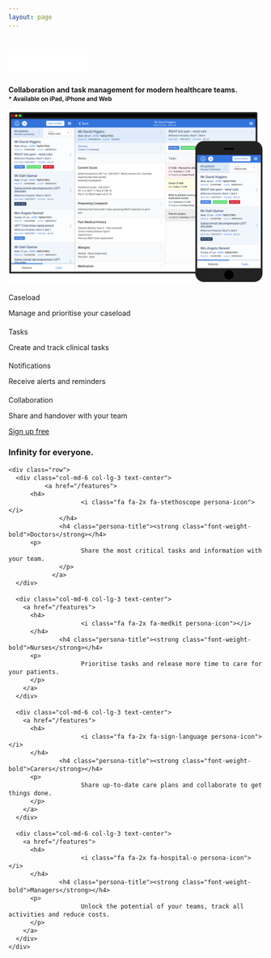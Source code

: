 ```yaml
---
layout: page
---
```


<div class="section top-section home">
  <div class="container">
    <h1 class="text-center heading">
      <img src="/assets/images/infinity.png" height="45">
    </h1>
		<h4 class="subheading">
			Collaboration and task management for modern healthcare teams.
			<div><small class="font-italic">* Available on iPad, iPhone and Web</small></div>
		</h4>
		<img src="/assets/images/devices.png" class="img-fluid">
  </div>
</div>

<div class="section features">
  <div class="container">
    <div class="row">
      <div class="col-md-6 col-lg-3 text-center">
        <h4>
					<i class="fa fa-2x fa-list feature-icon"></i>
				</h4>
        <p class="feature-title">
					Caseload
				</p>
				<p>Manage and prioritise your caseload</p>
      </div>
      <div class="col-md-6 col-lg-3 text-center">
        <h4>
					<i class="fa fa-2x fa-check-square-o feature-icon"></i>
				</h4>
        <p class="feature-title">
					Tasks
				</p>
<p>
Create and track clinical tasks
</p>
      </div>
      <div class="col-md-6 col-lg-3 text-center">
        <h4>
					<i class="fa fa-2x fa-bell-o feature-icon"></i>
				</h4>
        <p class="feature-title">
					Notifications
				</p>
<p>
Receive alerts and reminders
</p>
      </div>
      <div class="col-md-6 col-lg-3 text-center">
        <h4>
					<i class="fa fa-2x fa-users feature-icon"></i>
				</h4>
        <p class="feature-title">
					Collaboration
				</p>
<p>
Share and handover with your team
</p>
      </div>
    </div>
  </div>
  <p class="text-center cta-button">
    <a href="/signup" class="btn btn-ih btn-lg">Sign up free</a>
  </p>
</div>

<div class="section personas">
  <div class="container">
    <h3 class="text-center personas-header">Infinity for everyone.</h3>

    <div class="row">
      <div class="col-md-6 col-lg-3 text-center">
			  <a href="/features">
          <h4>
						<i class="fa fa-2x fa-stethoscope persona-icon"></i>
				  </h4>
				  <h4 class="persona-title"><strong class="font-weight-bold">Doctors</strong></h4>
          <p>
						Share the most critical tasks and information with your team.
				  </p>
				</a>
      </div>

      <div class="col-md-6 col-lg-3 text-center">
        <a href="/features">
          <h4>
						<i class="fa fa-2x fa-medkit persona-icon"></i>
          </h4>
				  <h4 class="persona-title"><strong class="font-weight-bold">Nurses</strong></h4>
          <p>
						Prioritise tasks and release more time to care for your patients.
          </p>
        </a>
      </div>

      <div class="col-md-6 col-lg-3 text-center">
        <a href="/features">
          <h4>
						<i class="fa fa-2x fa-sign-language persona-icon"></i>
          </h4>
				  <h4 class="persona-title"><strong class="font-weight-bold">Carers</strong></h4>
          <p>
						Share up-to-date care plans and collaborate to get things done.
          </p>
        </a>
      </div>

      <div class="col-md-6 col-lg-3 text-center">
        <a href="/features">
          <h4>
						<i class="fa fa-2x fa-hospital-o persona-icon"></i>
          </h4>
				  <h4 class="persona-title"><strong class="font-weight-bold">Managers</strong></h4>
          <p>
						Unlock the potential of your teams, track all activities and reduce costs.
          </p>
        </a>
      </div>
    </div>
  </div>
</div>
